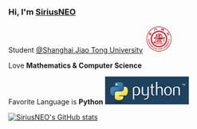 ### Hi, I'm [SiriusNEO](https://github.com/SiriusNEO)

Student  [@Shanghai Jiao Tong University](https://www.sjtu.edu.cn/) ![](assets/sjtu.png)


Love **Mathematics & Computer Science**

Favorite Language is **Python** ![](assets/py.png)

[![SiriusNEO's GitHub stats](https://github-readme-stats.vercel.app/api?username=SiriusNEO&theme=dark)](https://github.com/anuraghazra/github-readme-stats)
